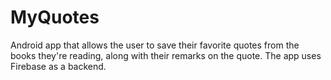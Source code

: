  # MyQuotes
Android app that allows the user to save their favorite quotes from the books they're reading, along with their remarks on the quote.
The app uses Firebase as a backend.

